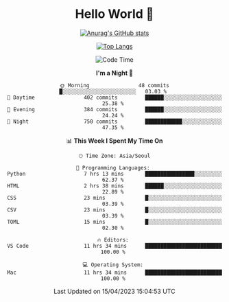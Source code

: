 <div align="center">

# Hello World 👋

[![Anurag's GitHub stats](https://github-readme-stats.vercel.app/api?username=taeho0888&show_icons=true&theme=dracula)](https://github.com/anuraghazra/github-readme-stats)

[![Top Langs](https://github-readme-stats.vercel.app/api/top-langs/?username=taeho0888&theme=dracula)](https://github.com/anuraghazra/github-readme-stats)
<!--
**taeho0888/taeho0888** is a ✨ _special_ ✨ repository because its `README.md` (this file) appears on your GitHub profile.

<!--START_SECTION:waka-->
![Code Time](http://img.shields.io/badge/Code%20Time-26%20hrs%2057%20mins-blue)

**I'm a Night 🦉** 

```text
🌞 Morning                48 commits          █░░░░░░░░░░░░░░░░░░░░░░░░   03.03 % 
🌆 Daytime                402 commits         ██████░░░░░░░░░░░░░░░░░░░   25.38 % 
🌃 Evening                384 commits         ██████░░░░░░░░░░░░░░░░░░░   24.24 % 
🌙 Night                  750 commits         ████████████░░░░░░░░░░░░░   47.35 % 
```


📊 **This Week I Spent My Time On** 

```text
🕑︎ Time Zone: Asia/Seoul

💬 Programming Languages: 
Python                   7 hrs 13 mins       ████████████████░░░░░░░░░   62.37 % 
HTML                     2 hrs 38 mins       ██████░░░░░░░░░░░░░░░░░░░   22.89 % 
CSS                      23 mins             █░░░░░░░░░░░░░░░░░░░░░░░░   03.39 % 
CSV                      23 mins             █░░░░░░░░░░░░░░░░░░░░░░░░   03.39 % 
TOML                     15 mins             █░░░░░░░░░░░░░░░░░░░░░░░░   02.30 % 

🔥 Editors: 
VS Code                  11 hrs 34 mins      █████████████████████████   100.00 % 

💻 Operating System: 
Mac                      11 hrs 34 mins      █████████████████████████   100.00 % 
```


 Last Updated on 15/04/2023 15:04:53 UTC
<!--END_SECTION:waka-->
</div>
